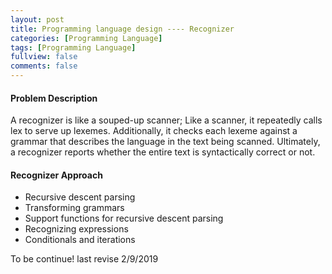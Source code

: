 ```yaml
---
layout: post
title: Programming language design ---- Recognizer
categories: [Programming Language]
tags: [Programming Language]
fullview: false
comments: false
---
```


#### Problem Description
A recognizer is like a souped-up scanner; Like a scanner, it repeatedly calls lex to serve up lexemes. Additionally, it checks each lexeme against a grammar that describes the language in the text being scanned. Ultimately, a recognizer reports whether the entire text is syntactically correct or not.

#### Recognizer Approach
- Recursive descent parsing
- Transforming grammars
- Support functions for recursive descent parsing
- Recognizing expressions
- Conditionals and iterations




To be continue! last revise 2/9/2019
